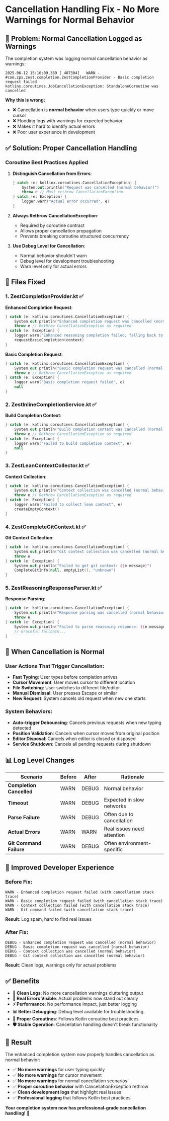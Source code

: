 # Cancellation Handling Fix - No More Warnings for Normal Behavior

## 🚨 **Problem: Normal Cancellation Logged as Warnings**

The completion system was logging normal cancellation behavior as warnings:

```
2025-06-12 15:16:09,389 [ 407304]   WARN - #com.zps.zest.completion.ZestCompletionProvider - Basic completion request failed
kotlinx.coroutines.JobCancellationException: StandaloneCoroutine was cancelled
```

**Why this is wrong:**
- ❌ Cancellation is **normal behavior** when users type quickly or move cursor
- ❌ Flooding logs with warnings for expected behavior
- ❌ Makes it hard to identify actual errors
- ❌ Poor user experience in development

## ✅ **Solution: Proper Cancellation Handling**

### **Coroutine Best Practices Applied**

1. **Distinguish Cancellation from Errors**:
   ```kotlin
   } catch (e: kotlinx.coroutines.CancellationException) {
       System.out.println("Request was cancelled (normal behavior)")
       throw e // Must rethrow CancellationException
   } catch (e: Exception) {
       logger.warn("Actual error occurred", e)
   }
   ```

2. **Always Rethrow CancellationException**:
   - Required by coroutine contract
   - Allows proper cancellation propagation
   - Prevents breaking coroutine structured concurrency

3. **Use Debug Level for Cancellation**:
   - Normal behavior shouldn't warn
   - Debug level for development troubleshooting
   - Warn level only for actual errors

## 🔧 **Files Fixed**

### **1. ZestCompletionProvider.kt** ✅

**Enhanced Completion Request**:
```kotlin
} catch (e: kotlinx.coroutines.CancellationException) {
    System.out.println("Enhanced completion request was cancelled (normal behavior)")
    throw e // Rethrow CancellationException as required
} catch (e: Exception) {
    logger.warn("Enhanced reasoning completion failed, falling back to basic", e)
    requestBasicCompletion(context)
}
```

**Basic Completion Request**:
```kotlin
} catch (e: kotlinx.coroutines.CancellationException) {
    System.out.println("Basic completion request was cancelled (normal behavior)")
    throw e // Rethrow CancellationException as required
} catch (e: Exception) {
    logger.warn("Basic completion request failed", e)
    null
}
```

### **2. ZestInlineCompletionService.kt** ✅

**Build Completion Context**:
```kotlin
} catch (e: kotlinx.coroutines.CancellationException) {
    System.out.println("Build completion context was cancelled (normal behavior)")
    throw e // Rethrow CancellationException as required
} catch (e: Exception) {
    logger.warn("Failed to build completion context", e)
    null
}
```

### **3. ZestLeanContextCollector.kt** ✅

**Context Collection**:
```kotlin
} catch (e: kotlinx.coroutines.CancellationException) {
    System.out.println("Context collection was cancelled (normal behavior)")
    throw e // Rethrow CancellationException as required
} catch (e: Exception) {
    logger.warn("Failed to collect lean context", e)
    createEmptyContext()
}
```

### **4. ZestCompleteGitContext.kt** ✅

**Git Context Collection**:
```kotlin
} catch (e: kotlinx.coroutines.CancellationException) {
    System.out.println("Git context collection was cancelled (normal behavior)")
    throw e
} catch (e: Exception) {
    System.out.println("Failed to get git context: ${e.message}")
    CompleteGitInfo(null, emptyList(), "unknown")
}
```

### **5. ZestReasoningResponseParser.kt** ✅

**Response Parsing**:
```kotlin
} catch (e: kotlinx.coroutines.CancellationException) {
    System.out.println("Response parsing was cancelled (normal behavior)")
    throw e
} catch (e: Exception) {
    System.out.println("Failed to parse reasoning response: ${e.message}")
    // Graceful fallback...
}
```

## 🎯 **When Cancellation is Normal**

### **User Actions That Trigger Cancellation**:
- **Fast Typing**: User types before completion arrives
- **Cursor Movement**: User moves cursor to different location
- **File Switching**: User switches to different file/editor
- **Manual Dismissal**: User presses Escape or similar
- **New Request**: System cancels old request when new one starts

### **System Behaviors**:
- **Auto-trigger Debouncing**: Cancels previous requests when new typing detected
- **Position Validation**: Cancels when cursor moves from original position
- **Editor Disposal**: Cancels when editor is closed or disposed
- **Service Shutdown**: Cancels all pending requests during shutdown

## 📊 **Log Level Changes**

| Scenario | Before | After | Rationale |
|----------|---------|--------|-----------|
| **Completion Cancelled** | WARN | DEBUG | Normal behavior |
| **Timeout** | WARN | DEBUG | Expected in slow networks |
| **Parse Failure** | WARN | DEBUG | Often due to cancellation |
| **Actual Errors** | WARN | WARN | Real issues need attention |
| **Git Command Failure** | WARN | DEBUG | Often environment-specific |

## 🔄 **Improved Developer Experience**

### **Before Fix**:
```
WARN - Enhanced completion request failed (with cancellation stack trace)
WARN - Basic completion request failed (with cancellation stack trace)  
WARN - Context collection failed (with cancellation stack trace)
WARN - Git command failed (with cancellation stack trace)
```
**Result**: Log spam, hard to find real issues

### **After Fix**:
```
DEBUG - Enhanced completion request was cancelled (normal behavior)
DEBUG - Basic completion request was cancelled (normal behavior)
DEBUG - Context collection was cancelled (normal behavior)  
DEBUG - Git context collection was cancelled (normal behavior)
```
**Result**: Clean logs, warnings only for actual problems

## ✅ **Benefits**

- **🧹 Clean Logs**: No more cancellation warnings cluttering output
- **🎯 Real Errors Visible**: Actual problems now stand out clearly
- **⚡ Performance**: No performance impact, just better logging
- **📊 Better Debugging**: Debug level available for troubleshooting
- **🔄 Proper Coroutines**: Follows Kotlin coroutine best practices
- **🛡️ Stable Operation**: Cancellation handling doesn't break functionality

## 🎉 **Result**

The enhanced completion system now properly handles cancellation as normal behavior:

- ✅ **No more warnings** for user typing quickly
- ✅ **No more warnings** for cursor movement
- ✅ **No more warnings** for normal cancellation scenarios
- ✅ **Proper coroutine behavior** with CancellationException rethrow
- ✅ **Clean development logs** that highlight real issues
- ✅ **Professional logging** that follows Kotlin best practices

**Your completion system now has professional-grade cancellation handling!** 🚀

